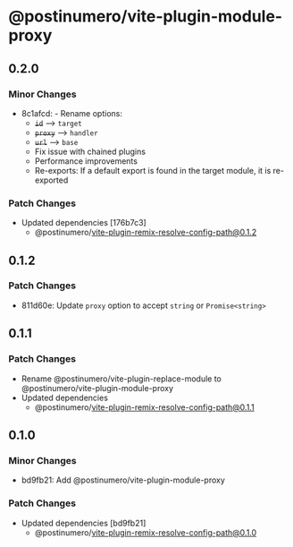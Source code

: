 # @postinumero/vite-plugin-module-proxy

## 0.2.0

### Minor Changes

- 8c1afcd: - Rename options:
  - ~~`id`~~ --> `target`
  - ~~`proxy`~~ --> `handler`
  - ~~`url`~~ --> `base`
  - Fix issue with chained plugins
  - Performance improvements
  - Re-exports: If a default export is found in the target module, it is re-exported

### Patch Changes

- Updated dependencies [176b7c3]
  - @postinumero/vite-plugin-remix-resolve-config-path@0.1.2

## 0.1.2

### Patch Changes

- 811d60e: Update `proxy` option to accept `string` or `Promise<string>`

## 0.1.1

### Patch Changes

- Rename @postinumero/vite-plugin-replace-module to @postinumero/vite-plugin-module-proxy
- Updated dependencies
  - @postinumero/vite-plugin-remix-resolve-config-path@0.1.1

## 0.1.0

### Minor Changes

- bd9fb21: Add @postinumero/vite-plugin-module-proxy

### Patch Changes

- Updated dependencies [bd9fb21]
  - @postinumero/vite-plugin-remix-resolve-config-path@0.1.0
